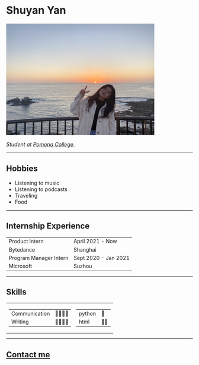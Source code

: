 <!DOCTYPE html>
<html lang="en" dir="ltr">

<head>
  <meta charset="utf-8">
  <title>Shuyan Yan's personal website 🌈</title>
</head>

<body>
  <h1>Shuyan Yan</h1>
  <img src="Ysy.jpeg" alt="Shuyan yan profile image" width="400" height="300">
  <p><em>Student at <a href="https://www.pomona.edu/">Pomona College</a>. </em></p>
  <hr>
  <h2>Hobbies</h2></p>
  <ul>
    <li>Listening to music</li>
    <li>Listening to podcasts</li>
    <li>Traveling</li>
    <li>Food</li>
  </ul>
  <hr>
  <h2>Internship Experience</h2>
  <table cellspacing=10>
    <tr>
      <td>Product Intern</td>
      <td>April 2021 - Now</td>
    </tr>
    <tr>
      <td>Bytedance</td>
      <td>Shanghai</td>
    </tr>
    <tr>
      <td>Program Manager Intern</td>
      <td>Sept 2020 - Jan 2021</td>
    </tr>
    <tr>
      <td>Microsoft</td>
      <td>Suzhou</td>
    </tr>
  </table>
  <hr>
  <h2>Skills</h2>
  <table cellspacing = "10">
    <tr>
      <td><table cellspacing = "10">
        <tr>
          <td>Communication</td>
          <td>🌟🌟🌟🌟</td>
        </tr>
        <tr>
          <td>Writing</td>
          <td>🌟🌟🌟🌟</td>
        </tr>
      </table></td>
      <td><table cellspacing = "10">
        <tr>
          <td>python</td>
          <td>🌟</td>
        </tr>
        <tr>
          <td>html</td>
          <td>🌟🌟</td>
        </tr>
      </table></td>
    </tr>
  </table>
  <hr>
  <a href="Contact me.md"><h2>Contact me</h2></a>


</body>

</html>
